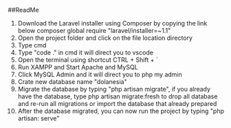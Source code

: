 ##ReadMe

1. Download the Laravel installer using Composer by copying the link below composer global require "laravel/installer=~1.1"
2. Open the project folder and click on the file location directory
3. Type cmd
4. Type "code ." in cmd it will direct you to vscode
5. Open the terminal using shortcut CTRL + Shift + `
6. Run XAMPP and Start Apache and MySQL
7. Click MySQL Admin and it will direct you to php my admin
8. Crate new database name "dolanesia"
9. Migrate the database by typing "php artisan migrate", if you already have the database, type php artisan migrate:fresh to drop all database and re-run all migrations
or import the database that already prepared
10. After the database migrated, you can now run the project by typing "php artisan: serve"
